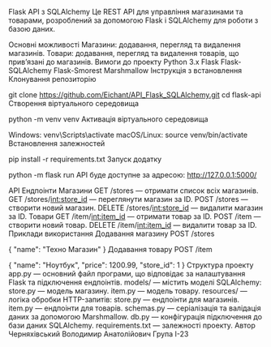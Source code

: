 Flask API з SQLAlchemy
Це REST API для управління магазинами та товарами, розроблений за допомогою Flask і SQLAlchemy для роботи з базою даних.

Основні можливості
Магазини: додавання, перегляд та видалення магазинів.
Товари: додавання, перегляд та видалення товарів, що прив’язані до магазинів.
Вимоги до проекту
Python 3.x
Flask
Flask-SQLAlchemy
Flask-Smorest
Marshmallow
Інструкція з встановлення
Клонування репозиторію

git clone https://github.com/Eichant/API_Flask_SQLAlchemy.git
cd flask-api
Створення віртуального середовища

python -m venv venv
Активація віртуального середовища

Windows:
venv\Scripts\activate
macOS/Linux:
source venv/bin/activate
Встановлення залежностей

pip install -r requirements.txt
Запуск додатку

python -m flask run
API буде доступне за адресою: http://127.0.0.1:5000/

API Ендпоінти
Магазини
GET /stores — отримати список всіх магазинів.
GET /stores/<int:store_id> — переглянути магазин за ID.
POST /stores — створити новий магазин.
DELETE /stores/<int:store_id> — видалити магазин за ID.
Товари
GET /item/<int:item_id> — отримати товар за ID.
POST /item — створити новий товар.
DELETE /item/<int:item_id> — видалити товар за ID.
Приклади використання
Додавання магазину
POST /stores

{
  "name": "Техно Магазин"
}
Додавання товару
POST /item

{
  "name": "Ноутбук",
  "price": 1200.99,
  "store_id": 1
}
Структура проекту
app.py — основний файл програми, що відповідає за налаштування Flask та підключення ендпоінтів.
models/ — містить моделі SQLAlchemy:
store.py — модель магазину.
item.py — модель товару.
resources/ — логіка обробки HTTP-запитів:
store.py — ендпоінти для магазинів.
item.py — ендпоінти для товарів.
schemas.py — серіалізація та валідація даних за допомогою Marshmallow.
db.py — конфігурація підключення до бази даних SQLAlchemy.
requirements.txt — залежності проекту.
Автор
Черняхівський Володимир Анатолійович
Група I-23
